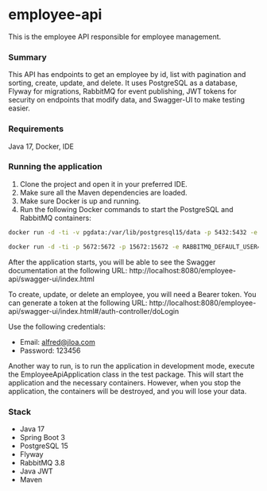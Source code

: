 # employee-api 
This is the employee API responsible for employee management.

### Summary
This API has endpoints to get an employee by id, list with pagination and sorting, create, update, and delete.
It uses PostgreSQL as a database, Flyway for migrations, RabbitMQ for event publishing, JWT tokens for security on endpoints that modify data, and Swagger-UI to make testing easier.

### Requirements
Java 17, Docker, IDE

### Running the application
1. Clone the project and open it in your preferred IDE.
2. Make sure all the Maven dependencies are loaded.
3. Make sure Docker is up and running.
4. Run the following Docker commands to start the PostgreSQL and RabbitMQ containers:

```sh
docker run -d -ti -v pgdata:/var/lib/postgresql15/data -p 5432:5432 -e POSTGRES_PASSWORD=tester postgres:15
```
```sh
docker run -d -ti -p 5672:5672 -p 15672:15672 -e RABBITMQ_DEFAULT_USER=guest -e RABBITMQ_DEFAULT_PASS=guest rabbitmq:3.8-management-alpine
```

After the application starts, you will be able to  see the Swagger documentation at the following URL:
http://localhost:8080/employee-api/swagger-ui/index.html

To create, update, or delete an employee, you will need a Bearer token. You can generate a token at the following URL:
http://localhost:8080/employee-api/swagger-ui/index.html#/auth-controller/doLogin

Use the following credentials:
* Email: alfred@jloa.com
* Password: 123456

Another way to run, is to run the application in development mode, execute the EmployeeApiApplication class in the test package.
This will start the application and the necessary containers. However, when you stop the application, the containers will be destroyed, and you will lose your data.

### Stack
* Java 17
* Spring Boot 3
* PostgreSQL 15
* Flyway
* RabbitMQ 3.8
* Java JWT
* Maven
